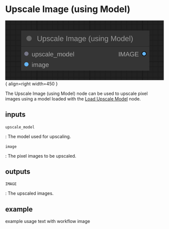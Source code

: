 # Upscale Image (using Model)

![Upscale Image (using Model) node](../media/UpscaleImageUsingModel.svg){ align=right width=450 }

The Upscale Image (using Model) node can be used to upscale pixel images using a model loaded with the [Load Upscale Model](../../Loaders/LoadUpscaleModel.md) node.

## inputs

`upscale_model`

:   The model used for upscaling.

`image`

:   The pixel images to be upscaled.

## outputs

`IMAGE`

:   The upscaled images.

## example

example usage text with workflow image